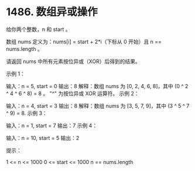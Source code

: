 # 1486. 数组异或操作
  给你两个整数，n 和 start 。
  
  数组 nums 定义为：nums[i] = start + 2*i（下标从 0 开始）且 n == nums.length 。
  
  请返回 nums 中所有元素按位异或（XOR）后得到的结果。
  
   
  
  示例 1：
  
  输入：n = 5, start = 0
  输出：8
  解释：数组 nums 为 [0, 2, 4, 6, 8]，其中 (0 ^ 2 ^ 4 ^ 6 ^ 8) = 8 。
       "^" 为按位异或 XOR 运算符。
  示例 2：
  
  输入：n = 4, start = 3
  输出：8
  解释：数组 nums 为 [3, 5, 7, 9]，其中 (3 ^ 5 ^ 7 ^ 9) = 8.
  示例 3：
  
  输入：n = 1, start = 7
  输出：7
  示例 4：
  
  输入：n = 10, start = 5
  输出：2
   
  
  提示：
  
  1 <= n <= 1000
  0 <= start <= 1000
  n == nums.length